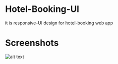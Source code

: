 # Hotel-Booking-UI
it is responsive-UI design for hotel-booking web app
# Screenshots
![alt text](screenshots/filename.png "Description goes here")
